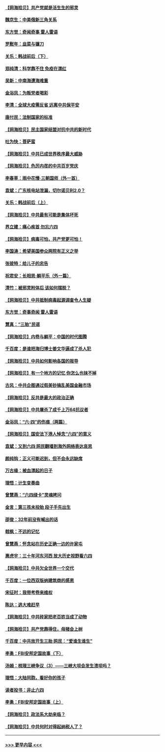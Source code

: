 #### [【网海拾贝】共产党就是活生生的邪灵](../pages/nsc993/n13036627.md?t=06222302) 
#### [魏京生：中美俄新三角关系](../pages/nsc993/n13035986.md?t=06222302) 
#### [东方觉：奇闻奇事 雷人雷语](../pages/nsc993/n13035878.md?t=06222302) 
#### [罗慰年：韭菜与镰刀](../pages/nsc993/n13034374.md?t=06222302) 
#### [关乐：韩战前后（下）](../pages/nsc993/n13034113.md?t=06222302) 
#### [郑纯清：科学靠不住 免疫在漂红](../pages/nsc993/n13034093.md?t=06222302) 
#### [吴新：中南海遭海难重](../pages/nsc993/n13034084.md?t=06222302) 
#### [金浴凤：为叛党者喝彩](../pages/nsc993/n13034058.md?t=06222302) 
#### [李清：全球大疫需反省 远离中共保平安](../pages/nsc993/n13033784.md?t=06222302) 
#### [唐付民：法制国家的标准](../pages/nsc993/n13032944.md?t=06222302) 
#### [【网海拾贝】民主国家结盟对抗中共的新时代](../pages/nsc993/n13031717.md?t=06222302) 
#### [吐为快：菩萨蛮](../pages/nsc993/n13030033.md?t=06222302) 
#### [【网海拾贝】中共已成世界秩序最大威胁](../pages/nsc993/n13028138.md?t=06222302) 
#### [【网海拾贝】色厉内荏的中共百岁党庆](../pages/nsc993/n13025582.md?t=06222302) 
#### [李春草：雨中花慢‧三朝国师（外一首）](../pages/nsc993/n13025567.md?t=06222302) 
#### [袁斌：广东核电站泄漏，切尔诺贝利2.0？](../pages/nsc993/n13025475.md?t=06222302) 
#### [关乐：韩战前后（上）](../pages/nsc993/n13025387.md?t=06222302) 
#### [【网海拾贝】中共最有可能是集体坏死](../pages/nsc993/n13023101.md?t=06222302) 
#### [界立建：痛心疾首 勿忘六四](../pages/nsc993/n13022339.md?t=06222302) 
#### [【网海拾贝】病毒可怕，共产党更可怕！](../pages/nsc993/n13020728.md?t=06222302) 
#### [李国涛：希望美国参众两院有正义之举](../pages/nsc993/n13020674.md?t=06222302) 
#### [张彼特：给儿子的忠告](../pages/nsc993/n13018934.md?t=06222302) 
#### [祝君安：长相思‧躺平乐（外一篇）](../pages/nsc993/n13018923.md?t=06222302) 
#### [清竹：被邪灵附体后 该如何摆脱？](../pages/nsc993/n13018877.md?t=06222302) 
#### [【网海拾贝】中共抵制病毒起源调查令人生疑](../pages/nsc993/n13017785.md?t=06222302) 
#### [东方觉：奇事奇闻 雷人雷语](../pages/nsc993/n13017577.md?t=06222302) 
#### [慧真：“三胎”民谣](../pages/nsc993/n13017394.md?t=06222302) 
#### [【网海拾贝】内卷与躺平：中国的时代图腾](../pages/nsc993/n13016128.md?t=06222302) 
#### [千百度：是谁把海归博士姜文华逼成了杀人犯](../pages/nsc993/n13015218.md?t=06222302) 
#### [【网海拾贝】中共如何影响各国的报导](../pages/nsc993/n13012599.md?t=06222302) 
#### [【网海拾贝】有一个地方的记忆 你怎么也抹不掉](../pages/nsc993/n13009802.md?t=06222302) 
#### [古风：中共企图通过假美钞搞乱美国金融市场](../pages/nsc993/n13009626.md?t=06222302) 
#### [【网海拾贝】反共是最大的政治正确](../pages/nsc993/n13007051.md?t=06222302) 
#### [【网海拾贝】中共屠杀了成千上万64抗议者](../pages/nsc993/n13002713.md?t=06222302) 
#### [金浴凤：“六·四”的伤痕（两篇）](../pages/nsc993/n13001719.md?t=06222302) 
#### [【网海拾贝】国安法下港人悼念“六四”的意义](../pages/nsc993/n13001039.md?t=06222302) 
#### [袁斌：又到六四 网民翻墙到海外网络表达哀思](../pages/nsc993/n13000995.md?t=06222302) 
#### [颜纯钩：正义可能迟到，但不会永远缺席](../pages/nsc993/n13000920.md?t=06222302) 
#### [万古缘：被血漂起的日子](../pages/nsc993/n13000914.md?t=06222302) 
#### [理悟：计生变奏曲](../pages/nsc993/n13000414.md?t=06222302) 
#### [曾慧燕：“六四绿卡”灵魂拷问](../pages/nsc993/n13000277.md?t=06222302) 
#### [金言：第三孩未投胎 段子手先出生](../pages/nsc993/n13000215.md?t=06222302) 
#### [邵俊：32年前没有喊出的话](../pages/nsc993/n13000181.md?t=06222302) 
#### [戟枫：不远的记忆](../pages/nsc993/n13000121.md?t=06222302) 
#### [曾慧燕：怀念站在历史正确一边的许家屯](../pages/nsc993/n13000073.md?t=06222302) 
#### [惠虎宇：三十年河东河西 放大历史视野看六四](../pages/nsc993/n13000018.md?t=06222302) 
#### [【网海拾贝】中共欠全世界一个交代](../pages/nsc993/n12998706.md?t=06222302) 
#### [千百度：一位西双版纳建筑商的感恩](../pages/nsc993/n12998487.md?t=06222302) 
#### [宋征时：我带考卷来维权](../pages/nsc993/n12994088.md?t=06222302) 
#### [陈达：逃大难赶早](../pages/nsc993/n12993569.md?t=06222302) 
#### [【网海拾贝】中共砖家把老百姓当成了动物](../pages/nsc993/n12993483.md?t=06222302) 
#### [【网海拾贝】共产党靠得住，母猪会上树](../pages/nsc993/n12990730.md?t=06222302) 
#### [千百度：中共放开生三胎 网民：“爱谁生谁生”](../pages/nsc993/n12990644.md?t=06222302) 
#### [李勇：FBI安邦定国故事（下）](../pages/nsc993/n12987854.md?t=06222302) 
#### [汤姆：梳理三峡争议（3）——三峡大坝会发生溃坝吗？](../pages/nsc993/n12989806.md?t=06222302) 
#### [理悟：大陆同胞，看好你的孩子](../pages/nsc993/n12989778.md?t=06222302) 
#### [读者投书：非止六四](../pages/nsc993/n12989673.md?t=06222302) 
#### [李勇：FBI安邦定国故事（上）](../pages/nsc993/n12987749.md?t=06222302) 
#### [【网海拾贝】政法系大劫来临？](../pages/nsc993/n12987596.md?t=06222302) 
#### [【网海拾贝】中共何时对得起纳税人了？](../pages/nsc993/n12985578.md?t=06222302) 

----
#### [ >>> 更早内容 <<< ](../indexes/nsc993-earlier.md)
